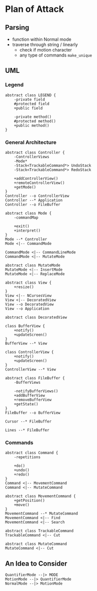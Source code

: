 # Plan of Attack

## Parsing
- function within Normal mode
- traverse through string / linearly
    - check if motion character
    - any type of commands `make_unique`

## UML

### Legend

```plantuml
abstract class LEGEND {
    -private field
    #protected field
    +public field

    -private method() 
    #protected method()
    +public method()
}

```
### General Architecture

```plantuml
abstract class Controller {
    -ControllerViews
    -Mode*
    -Stack<TrackableCommand*> UndoStack
    -Stack<TrackableCommand*> RedoStack

    +addControllerView()
    +remoteControllerView()
    +getMode()
}
Controller --o ControllerView
Controller --* Application
Controller --o FileBuffer

abstract class Mode {
    -commandMap

    +exit()
    +interpret()
}
Mode --* Controller
Mode <|-- CommandMode

CommandMode <|-- CommandLineMode
CommandMode <|-- MutateMode

abstract class MutateMode
MutateMode <|-- InsertMode
MutateMode <|-- ReplaceMode

abstract class View {
    +resize()
}
View <|-- NCursesView
View <|-- DecoratedView
View --o DecoratedView
View --o Application

abstract class DecoratedView

class BufferView {
    +notify()
    +updateScreen()
}
BufferView --* View

class ControllerView {
    +notify()
    +updateScreen()
}
ControllerView --* View

abstract class FileBuffer {
    -BufferViews

    -notifyBufferViews()
    +addBufferView
    +removeBufferView
    +getState()
}
FileBuffer --o BufferView

Cursor --* FileBuffer

Lines --* FileBuffer
```

### Commands

```plantuml
abstract class Command {
    -repetitions

    +do() 
    +undo()
    +redo()
}
Command <|-- MovementCommand
Command <|-- MutateCommand

abstract class MovementCommand {
    +getPosition()
    +move()
}
MovementCommand --* MutateCommand
MovementCommand <|-- Find
MovementCommand <|-- Search

abstract class TrackableCommand
TrackableCommand <|-- Cut

abstract class MutateCommand
MutateCommand <|-- Cut
```

## An Idea to Consider

```plantuml
QuantifierMode --|> MODE
MotionMode --|> QuantifierMode
NormalMode --|> MotionMode
```
